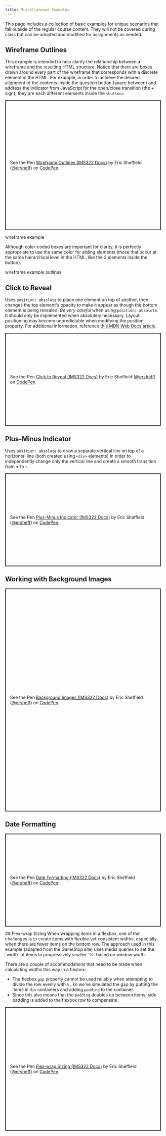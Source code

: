 ```yaml
---
title: Miscellaneous Examples
---
```


This page includes a collection of basic examples for unique scenarios that fall outside of the regular course content. They will not be covered during class but can be adopted and modified for assignments as needed.

## Wireframe Outlines

This example is intended to help clarify the relationship between a wireframe and the resulting HTML structure. Notice that there are boxes drawn around every part of the wireframe that corresponds with a discrete element in the HTML. For example, in order to achieve the desired alignment of the contents inside the question button (space between) and address the indicator from JavaScript for the open/close transition (the + sign), they are each different elements inside the `<button>`.

<p class="codepen" data-height="420" data-default-tab="html,result" data-slug-hash="BabzGpb" data-editable="true" data-user="ersheff" style="height: 420px; box-sizing: border-box; display: flex; align-items: center; justify-content: center; border: 2px solid; margin: 1em 0; padding: 1em;">
  <span>See the Pen <a href="https://codepen.io/ersheff/pen/BabzGpb">
  Wireframe Outlines (IMS322 Docs)</a> by Eric Sheffield (<a href="https://codepen.io/ersheff">@ersheff</a>)
  on <a href="https://codepen.io">CodePen</a>.</span>
</p>

wireframe example

Although color-coded boxes are important for clarity, it is perfectly appropriate to use the same color for sibling elements (those that occur at the same hierarchical level in the HTML, like the 2 elements inside the button).

wireframe example outlines

## Click to Reveal

Uses `position: absolute` to place one element on top of another, then changes the top element's opacity to make it appear as though the bottom element is being revealed. _Be very careful_ when using `position: absolute`. It should only be implemented when absolutely necessary. Layout positioning may become unpredictable when modifying the position property. For additional information, reference [this MDN Web Docs article](https://developer.mozilla.org/en-US/docs/Web/CSS/position).

<p class="codepen" data-height="300" data-default-tab="html,result" data-slug-hash="BabBQWW" data-editable="true" data-user="ersheff" style="height: 300px; box-sizing: border-box; display: flex; align-items: center; justify-content: center; border: 2px solid; margin: 1em 0; padding: 1em;">
  <span>See the Pen <a href="https://codepen.io/ersheff/pen/BabBQWW">
  Click to Reveal (IMS322 Docs)</a> by Eric Sheffield (<a href="https://codepen.io/ersheff">@ersheff</a>)
  on <a href="https://codepen.io">CodePen</a>.</span>
</p>

## Plus-Minus Indicator

Uses `position: absolute` to draw a separate vertical line on top of a horizontal line (both created using `<div>` elements) in order to independently change only the vertical line and create a smooth transition from **+** to **-**.

<p class="codepen" data-height="300" data-default-tab="html,result" data-slug-hash="zYbBqVK" data-editable="true" data-user="ersheff" style="height: 300px; box-sizing: border-box; display: flex; align-items: center; justify-content: center; border: 2px solid; margin: 1em 0; padding: 1em;">
  <span>See the Pen <a href="https://codepen.io/ersheff/pen/zYbBqVK">
  Plus-Minus Indicator (IMS322 Docs)</a> by Eric Sheffield (<a href="https://codepen.io/ersheff">@ersheff</a>)
  on <a href="https://codepen.io">CodePen</a>.</span>
</p>

## Working with Background Images

<p class="codepen" data-height="720" data-default-tab="js,result" data-slug-hash="eYozXNe" data-editable="true" data-user="ersheff" style="height: 720px; box-sizing: border-box; display: flex; align-items: center; justify-content: center; border: 2px solid; margin: 1em 0; padding: 1em;">
  <span>See the Pen <a href="https://codepen.io/ersheff/pen/eYozXNe">
  Background Images (IMS322 Docs)</a> by Eric Sheffield (<a href="https://codepen.io/ersheff">@ersheff</a>)
  on <a href="https://codepen.io">CodePen</a>.</span>
</p>

## Date Formatting

<p class="codepen" data-height="300" data-default-tab="js,result" data-slug-hash="MWRGqXr" data-editable="true" data-user="ersheff" style="height: 300px; box-sizing: border-box; display: flex; align-items: center; justify-content: center; border: 2px solid; margin: 1em 0; padding: 1em;">
  <span>See the Pen <a href="https://codepen.io/ersheff/pen/MWRGqXr">
  Date Formatting (IMS322 Docs)</a> by Eric Sheffield (<a href="https://codepen.io/ersheff">@ersheff</a>)
  on <a href="https://codepen.io">CodePen</a>.</span>
</p>
## Flex-wrap Sizing
When wrapping items in a flexbox, one of the challenges is to create items with flexible yet consistent widths, especially when there are fewer items on the bottom row. The approach used in this example (adapted from the GameStop site) uses media queries to set the `width` of items to progressively smaller `%` based on window width.

There are a couple of accommodations that need to be made when calculating widths this way in a flexbox:

- The flexbox `gap` property cannot be used reliably when attempting to divide the row evenly with `%,` so we've simulated the gap by putting the items in `div` containers and adding `padding` to the container.
- Since this also means that the `padding` doubles up between items, side padding is added to the flexbox row to compensate.
<p class="codepen" data-height="400" data-default-tab="css,result" data-slug-hash="dyLazXy" data-editable="true" data-user="ersheff" style="height: 400px; box-sizing: border-box; display: flex; align-items: center; justify-content: center; border: 2px solid; margin: 1em 0; padding: 1em;">
  <span>See the Pen <a href="https://codepen.io/ersheff/pen/dyLazXy">
  Flex-wrap Sizing (IMS322 Docs)</a> by Eric Sheffield (<a href="https://codepen.io/ersheff">@ersheff</a>)
  on <a href="https://codepen.io">CodePen</a>.</span>
</p>
<script async src="https://cpwebassets.codepen.io/assets/embed/ei.js"></script>
